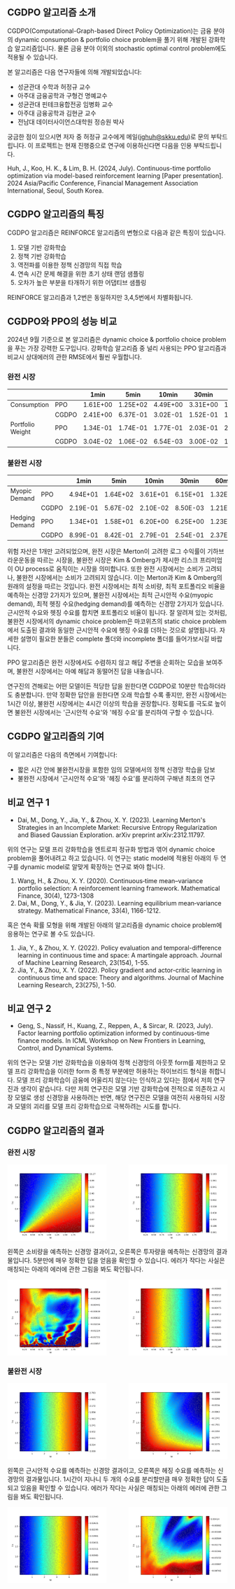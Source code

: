 ## CGDPO 알고리즘 소개

CGDPO(Computational-Graph-based Direct Policy Optimization)는 금융 분야의 dynamic consumption & portfolio choice problem을 풀기 위해 개발된 강화학습 알고리즘입니다. 물론 금융 분야 이외의 stochastic optimal control problem에도 적용될 수 있습니다.

본 알고리즘은 다음 연구자들에 의해 개발되었습니다:
* 성균관대 수학과 허정규 교수
* 아주대 금융공학과 구형건 명예교수
* 성균관대 핀테크융합전공 임병화 교수
* 아주대 금융공학과 김현균 교수
* 전남대 데이터사이언스대학원 정승원 박사

궁금한 점이 있으시면 저자 중 허정규 교수에게 메일(jghuh@skku.edu)로 문의 부탁드립니다. 이 프로젝트는 현재 진행중으로 연구에 이용하신다면 다음을 인용 부탁드립니다.

Huh, J., Koo, H. K., & Lim, B. H. (2024, July). Continuous-time portfolio optimization via model-based reinforcement learning [Paper presentation]. 2024 Asia/Pacific Conference, Financial Management Association International, Seoul, South Korea.

## CGDPO 알고리즘의 특징

CGDPO 알고리즘은 REINFORCE 알고리즘의 변형으로 다음과 같은 특징이 있습니다.

1. 모델 기반 강화학습
2. 정책 기반 강화학습
3. 역전파를 이용한 정책 신경망의 직접 학습
4. 연속 시간 문제 해결을 위한 초기 상태 랜덤 샘플링
5. 오차가 높은 부분을 타개하기 위한 어댑티브 샘플링
   
REINFORCE 알고리즘과 1,2번은 동일하지만 3,4,5번에서 차별화됩니다. 

## CGDPO와 PPO의 성능 비교

2024년 9월 기준으로 본 알고리즘은 dynamic choice & portfolio choice problem을 푸는 가장 강력한 도구입니다. 강화학습 알고리즘 중 널리 사용되는 PPO 알고리즘과 비교시 상대에러의 관한 RMSE에서 훨씬 우월합니다.

### 완전 시장
| | | 1min | 5min | 10min | 30min | 60min |
|--------|------|------|------|-------|-------|-------|
| Consumption | PPO | 1.61E+00 | 1.25E+02 | 4.49E+00 | 3.31E+00 | 1.52E+00 |
| | CGDPO | 2.41E+00 | 6.37E-01 | 3.02E-01 | 1.52E-01 | 1.22E-01 |
| Portfolio Weight | PPO | 1.34E-01 | 1.74E-01 | 1.77E-01 | 2.03E-01 | 2.22E-01 |
| | CGDPO | 3.04E-02 | 1.06E-02 | 6.54E-03 | 3.00E-02 | 1.47E-02 |

### 불완전 시장
| | | 1min | 5min | 10min | 30min | 60min |
|--------|------|-------|-------|--------|--------|--------|
| Myopic Demand | PPO | 4.94E+01 | 1.64E+02 | 3.61E+01 | 6.15E+01 | 1.32E+02
| | CGDPO | 2.19E-01 | 5.67E-02 | 2.10E-02 | 8.50E-03 | 1.21E-02
| Hedging Demand | PPO | 1.34E+01 | 1.58E+01 | 6.20E+00 | 6.25E+00 | 1.23E+01
| | CGDPO | 8.99E-01 | 8.42E-01 | 2.79E-01 | 2.54E-01 | 2.37E-01

위험 자산은 1개만 고려되었으며, 완전 시장은 Merton이 고려한 로그 수익률이 기하브라운운동을 따르는 시장을, 불완전 시장은 Kim & Omberg가 제시한 리스크 프리미엄이 OU process로 움직이는 시장을 의미합니다. 또한 완전 시장에서는 소비가 고려되나, 불완전 시장에서는 소비가 고려되지 않습니다. 이는 Merton과 Kim & Omberg의 원래의 설정을 따르는 것입니다. 완전 시장에서는 최적 소비량, 최적 포트폴리오 비율을 예측하는 신경망 2가지가 있으며, 불완전 시장에서는 최적 근시안적 수요(myopic demand), 최적 헷징 수요(hedging demand)를 예측하는 신경망 2가지가 있습니다. 근시안적 수요와 헷징 수요를 합치면 포트폴리오 비율이 됩니다. 잘 알려져 있는 것처럼, 불완전 시장에서의 dynamic choice problem은 마코위츠의 static choice problem에서 도출된 결과와 동일한 근시안적 수요에 헷징 수요를 더하는 것으로 설명됩니다. 자세한 설명이 필요한 분들은 complete 폴더와 incomplete 폴더를 들어가보시길 바랍니다.

PPO 알고리즘은 완전 시장에서도 수렴하지 않고 해답 주변을 순회하는 모습을 보여주며, 불완전 시장에서는 아예 해답과 동떨어진 답을 내놓습니다.

연구진의 견해로는 어떤 모델이든 적당한 답을 원한다면 CGDPO로 10분만 학습하더라도 충분합니다. 만약 정확한 답안을 원한다면 오래 학습할 수록 좋지만, 완전 시장에서는 1시간 이상, 불완전 시장에서는 4시간 이상의 학습을 권장합니다. 정확도를 극도로 높이면 불완전 시장에서는 '근시안적 수요'와 '헤징 수요'를 분리하여 구할 수 있습니다.

## CGDPO 알고리즘의 기여

이 알고리즘은 다음의 측면에서 기여합니다:
* 짧은 시간 안에 불완전시장을 포함한 임의 모델에서의 정책 신경망 학습을 담보
* 불완전 시장에서 '근시안적 수요'와 '헤징 수요'를 분리하여 구해낸 최초의 연구

## 비교 연구 1

* Dai, M., Dong, Y., Jia, Y., & Zhou, X. Y. (2023). Learning Merton's Strategies in an Incomplete Market: Recursive Entropy Regularization and Biased Gaussian Exploration. arXiv preprint arXiv:2312.11797.

위의 연구는 모델 프리 강화학습을 엔트로피 정규화 방법과 엮어 dynamic choice problem을 풀어내려고 하고 있습니다. 이 연구는 static model에 적용된 아래의 두 연구를 dynamic model로 알맞게 확장하는 연구로 봐야 합니다.
1. Wang, H., & Zhou, X. Y. (2020). Continuous‐time mean–variance portfolio selection: A reinforcement learning framework. Mathematical Finance, 30(4), 1273-1308
2. Dai, M., Dong, Y., & Jia, Y. (2023). Learning equilibrium mean‐variance strategy. Mathematical Finance, 33(4), 1166-1212.

혹은 연속 확률 모형을 위해 개발된 아래의 알고리즘을 dynamic choice problem에 응용하는 연구로 볼 수도 있습니다.
1. Jia, Y., & Zhou, X. Y. (2022). Policy evaluation and temporal-difference learning in continuous time and space: A martingale approach. Journal of Machine Learning Research, 23(154), 1-55.
2. Jia, Y., & Zhou, X. Y. (2022). Policy gradient and actor-critic learning in continuous time and space: Theory and algorithms. Journal of Machine Learning Research, 23(275), 1-50.

## 비교 연구 2

* Geng, S., Nassif, H., Kuang, Z., Reppen, A., & Sircar, R. (2023, July). Factor learning portfolio optimization informed by continuous-time finance models. In ICML Workshop on New Frontiers in Learning, Control, and Dynamical Systems.

위의 연구는 모델 기반 강화학습을 이용하여 정책 신경망의 아웃풋 form를 제한하고 모델 프리 강화학습을 이러한 form 중 특정 부분에만 허용하는 하이브리드 형식을 취합니다. 모델 프리 강화학습이 금융에 어울리지 않는다는 인식하고 있다는 점에서 저희 연구진과 생각이 같습니다. 다만 저희 연구진은 모델 기반 강화학습에 전적으로 의존하고 시장 모델로 생성 신경망을 사용하려는 반면, 해당 연구진은 모델을 여전히 사용하되 시장과 모델의 괴리를 모델 프리 강화학습으로 극복하려는 시도를 합니다.

## CGDPO 알고리즘의 결과 

### 완전 시장

<div style="display: flex; justify-content: space-between;">
    <img src="./complete/image/5min_consumption_complete_net.png" alt="5분 소비신경망" width="45%">
    <img src="./complete/image/5min_myopic_complete_net.png" alt="5분 투자신경망" width="45%">
</div>

왼쪽은 소비량을 예측하는 신경망 결과이고, 오른쪽은 투자량을 예측하는 신경망의 결과물입니다. 5분만에 매우 정확한 답을 얻음을 확인할 수 있습니다. 에러가 작다는 사실은 매칭되는 아래의 에러에 관한 그림을 봐도 확인됩니다.

<div style="display: flex; justify-content: space-between;">
    <img src="./complete/image/5min_consumption_complete_error.png" alt="5분 소비신경망 에러" width="45%">
    <img src="./complete/image/5min_myopic_complete_error.png" alt="5분 투자신경망 에러" width="45%">
</div>

### 불완전 시장

<div style="display: flex; justify-content: space-between;">
    <img src="./incomplete/image/1h_myopic_incomplete_net.png" alt="1시간 근시안신경망" width="45%">
    <img src="./incomplete/image/1h_hedging_incomplete_net.png" alt="1시간 헤징신경망" width="45%">
</div>

왼쪽은 근시안적 수요를 예측하는 신경망 결과이고, 오른쪽은 헤징 수요를 예측하는 신경망의 결과물입니다. 1시간이 지나니 두 개의 수요를 분리할만큼 매우 정확한 답이 도출되고 있음을 확인할 수 있습니다. 에러가 작다는 사실은 매칭되는 아래의 에러에 관한 그림을 봐도 확인됩니다.

<div style="display: flex; justify-content: space-between;">
    <img src="./incomplete/image/1h_myopic_incomplete_error.png" alt="1시간 근시안신경망 에러" width="45%">
    <img src="./incomplete/image/1h_hedging_incomplete_error.png" alt="1시간 헤징신경망 에러" width="45%">
</div>
